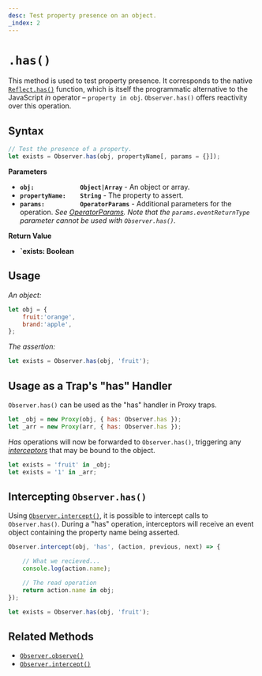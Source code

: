 ```yaml
---
desc: Test property presence on an object.
_index: 2
---
```

# `.has()`

This method is used to test property presence. It corresponds to the native [`Reflect.has()`](https://developer.mozilla.org/en-US/docs/Web/JavaScript/Reference/Global_Objects/Reflect/has) function, which is itself the programmatic alternative to the JavaScript *in* operator – `property in obj`. `Observer.has()` offers reactivity over this operation.

## Syntax

```js
// Test the presence of a property.
let exists = Observer.has(obj, propertyName[, params = {}]);
```

**Parameters**

+ **`obj:             Object|Array`** - An object or array.
+ **`propertyName:    String`** - The property to assert.
+ **`params:          OperatorParams`** - Additional parameters for the operation. *See [OperatorParams](../../core/OperatorParams). Note that the `params.eventReturnType` parameter cannot be used with `Observer.has()`.*

**Return Value**

+ **`exists:          Boolean**

## Usage

*An object:*

```js
let obj = {
    fruit:'orange',
    brand:'apple',
};
```

*The assertion:*

```js
let exists = Observer.has(obj, 'fruit');
```

## Usage as a Trap's "has" Handler

`Observer.has()` can be used as the "has" handler in Proxy traps.

```js
let _obj = new Proxy(obj, { has: Observer.has });
let _arr = new Proxy(arr, { has: Observer.has });
```

*Has* operations will now be forwarded to `Observer.has()`, triggering any [*interceptors*](../../../core/overview#intercept) that may be bound to the object.

```js
let exists = 'fruit' in _obj;
let exists = '1' in _arr;
```

## Intercepting `Observer.has()`

Using [`Observer.intercept()`](../../reactions/intercept), it is possible to intercept calls to `Observer.has()`. During a "has" operation, interceptors will receive an event object containing the property name being asserted.

```js
Observer.intercept(obj, 'has', (action, previous, next) => {

    // What we recieved...
    console.log(action.name);

    // The read operation
    return action.name in obj;
});
```

```js
let exists = Observer.has(obj, 'fruit');
```

## Related Methods

+ [`Observer.observe()`](../../reactions/observe)
+ [`Observer.intercept()`](../../reactions/intercept)
